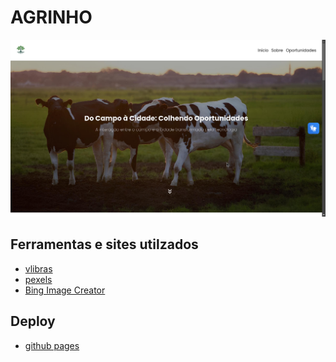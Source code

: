 # AGRINHO
<img src="screenshot.png" alt="screenshot" />

## Ferramentas e sites utilzados
- [vlibras](https://www.gov.br/governodigital/pt-br/acessibilidade-e-usuario/vlibras)
- [pexels](https://www.pexels.com/pt-br/)
- [Bing Image Creator](https://www.bing.com/images/create)

## Deploy
- [github pages](https://k4ik.github.io/agrinho-2024)
